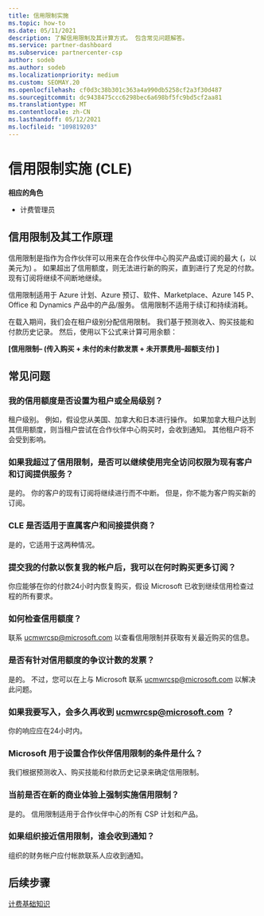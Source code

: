 ```yaml
---
title: 信用限制实施
ms.topic: how-to
ms.date: 05/11/2021
description: 了解信用限制及其计算方式。 包含常见问题解答。
ms.service: partner-dashboard
ms.subservice: partnercenter-csp
author: sodeb
ms.author: sodeb
ms.localizationpriority: medium
ms.custom: SEOMAY.20
ms.openlocfilehash: cf0d3c38b301c363a4a990db5258cf2a3f30d487
ms.sourcegitcommit: dc9438475ccc6298bec6a698bf5fc9bd5cf2aa81
ms.translationtype: MT
ms.contentlocale: zh-CN
ms.lasthandoff: 05/12/2021
ms.locfileid: "109819203"
---
```

# <a name="credit-limit-enforcement-cle"></a>信用限制实施 (CLE) 

**相应的角色**

- 计费管理员

## <a name="your-credit-limit-and-how-it-works"></a>信用限制及其工作原理

信用限制是指作为合作伙伴可以用来在合作伙伴中心购买产品或订阅的最大 (，以美元为) 。 如果超出了信用额度，则无法进行新的购买，直到进行了充足的付款。 现有订阅将继续不间断地继续。

信用限制适用于 Azure 计划、Azure 预订、软件、Marketplace、Azure 145 P、Office 和 Dynamics 产品中的产品/服务。 信用限制不适用于续订和持续消耗。

在载入期间，我们会在租户级别分配信用限制。 我们基于预测收入、购买技能和付款历史记录。 然后，使用以下公式来计算可用余额：

**[信用限制– (传入购买 + 未付的未付款发票 + 未开票费用–超额支付) ]**

## <a name="frequently-asked-questions"></a>常见问题

### <a name="is-my-credit-limit-set-at-the-tenant-or-global-level"></a>我的信用额度是否设置为租户或全局级别？

租户级别。 例如，假设您从美国、加拿大和日本进行操作。 如果加拿大租户达到其信用额度，则当租户尝试在合作伙伴中心购买时，会收到通知。 其他租户将不会受到影响。 

### <a name="if-i-exceed-my-credit-limit-can-i-continue-servicing-existing-customers-and-subscriptions-with-full-access"></a>如果我超过了信用限制，是否可以继续使用完全访问权限为现有客户和订阅提供服务？

是的。 你的客户的现有订阅将继续进行而不中断。 但是，你不能为客户购买新的订阅。

### <a name="does-cle-apply-to-both-direct-bill-partners-and-indirect-providers"></a>CLE 是否适用于直属客户和间接提供商？

是的，它适用于这两种情况。

### <a name="after-i-submit-my-payment-to-reinstate-my-account-when-can-i-purchase-more-subscriptions"></a>提交我的付款以恢复我的帐户后，我可以在何时购买更多订阅？ 

你应能够在你的付款24小时内恢复购买，假设 Microsoft 已收到继续信用检查过程的所有要求。

### <a name="how-can-i-check-my-credit-limit"></a>如何检查信用额度？

联系 [ucmwrcsp@microsoft.com](mailto:ucmwrcsp@microsoft.com) 以查看信用限制并获取有关最近购买的信息。

### <a name="do-invoices-that-are-in-dispute-count-against-the-credit-limit"></a>是否有针对信用额度的争议计数的发票？

是的。 不过，您可以在上与 Microsoft 联系 [ucmwrcsp@microsoft.com](mailto:ucmwrcsp@microsoft.com) 以解决此问题。

### <a name="how-soon-will-i-hear-back-if-i-write-to-ucmwrcspmicrosoftcom"></a>如果我要写入，会多久再收到 ucmwrcsp@microsoft.com ？

你的响应应在24小时内。 

### <a name="what-criteria-does-microsoft-use-for-setting-a-partners-credit-limit"></a>Microsoft 用于设置合作伙伴信用限制的条件是什么？

我们根据预测收入、购买技能和付款历史记录来确定信用限制。

### <a name="is-the-credit-limit-currently-enforced-on-the-new-commerce-experience"></a>当前是否在新的商业体验上强制实施信用限制？

是的。 信用限制适用于合作伙伴中心的所有 CSP 计划和产品。

### <a name="who-will-receive-the-notification-when-my-organization-is-nearing-its-credit-limit"></a>如果组织接近信用限制，谁会收到通知？

组织的财务帐户应付帐款联系人应收到通知。

## <a name="next-steps"></a>后续步骤

[计费基础知识](./billing-basics.md)
